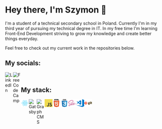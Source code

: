 # Hey there, I'm Szymon 👋

I'm a student of a technical secondary school in Poland. Currently I'm in my third year of pursuing my technical degree in IT. In my free time I'm learning Front-End Development striving to grow my knowledge and create better things everyday.

Feel free to check out my current work in the repositories below.

## My socials:

[<img align="left" alt="LinkedIn" width="26px" src="https://lh3.googleusercontent.com/proxy/cgijzdGj-EbzixQCVthmR3bv7ZNTs2kzem4wTP_qM1xkAzl0nlmTkh_uohUzw6N556p59c5M7EHbG-VEGoo4FZWCdxM4pS0LyPdAxwUPtDtTae_1-xc8wqL4L48hyT-D8TwF" />](https://www.linkedin.com/in/szymon-paluch-89b329212)
[<img align="left" alt="FreeCodeCamp" width="26px" src="https://media-exp1.licdn.com/dms/image/C4E0BAQGLKj3JHcof0w/company-logo_200_200/0/1589990867649?e=2159024400&v=beta&t=V8puy6s_dYMSAsGHDbhTWfKdLkqoQD5NBhIv3kkmJMQ" />](https://www.freecodecamp.org/rekeye)

<br/>

## My stack:

[<img align="left" alt="React" width="26px" src="https://raw.githubusercontent.com/github/explore/80688e429a7d4ef2fca1e82350fe8e3517d3494d/topics/react/react.png" />](https://reactjs.org)
[<img align="left" alt="Gatsby" width="26px"  src="https://www.gatsbyjs.com/Gatsby-Monogram.svg" />](https://www.gatsbyjs.com/)
[<img align="left" alt="GraphCMS" width="26px" src="https://pbs.twimg.com/profile_images/1240607161639632896/65lOOz86.jpg" />](https://graphcms.com)
[<img align="left" alt="JavaScript" width="26px" src="https://raw.githubusercontent.com/github/explore/80688e429a7d4ef2fca1e82350fe8e3517d3494d/topics/javascript/javascript.png" />](https://www.javascript.com)
<img align="left" alt="HTML5" width="26px" src="https://raw.githubusercontent.com/github/explore/80688e429a7d4ef2fca1e82350fe8e3517d3494d/topics/html/html.png" />
<img align="left" alt="CSS3" width="26px" src="https://raw.githubusercontent.com/github/explore/80688e429a7d4ef2fca1e82350fe8e3517d3494d/topics/css/css.png" />
[<img align="left" alt="Sass" width="26px" src="https://raw.githubusercontent.com/github/explore/80688e429a7d4ef2fca1e82350fe8e3517d3494d/topics/sass/sass.png" />](https://sass-lang.com)
[<img align="left" alt="Visual Studio Code" width="26px" src="https://raw.githubusercontent.com/github/explore/80688e429a7d4ef2fca1e82350fe8e3517d3494d/topics/visual-studio-code/visual-studio-code.png" />](https://code.visualstudio.com)
[<img align="left" alt="Git" width="26px" src="https://raw.githubusercontent.com/github/explore/80688e429a7d4ef2fca1e82350fe8e3517d3494d/topics/git/git.png" />](https://git-scm.com)

